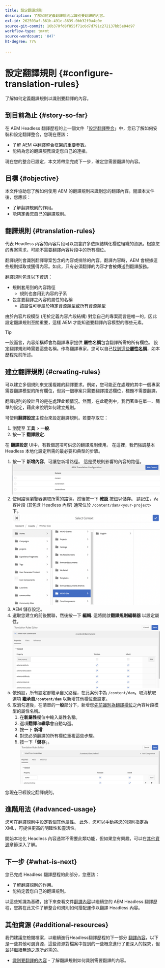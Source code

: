 ```yaml
---
title: 設定翻譯規則
description: 了解如何定義翻譯規則以識別要翻譯的內容。
exl-id: 262503af-361b-491c-8639-0bb32f0a4c0e
source-git-commit: 10b370fd8f855f71c6d7d791c272137bb5e04d97
workflow-type: tm+mt
source-wordcount: '847'
ht-degree: 77%

---
```


# 設定翻譯規則 {#configure-translation-rules}

了解如何定義翻譯規則以識別要翻譯的內容。

## 到目前為止 {#story-so-far}

在 AEM Headless 翻譯歷程的上一個文件「[設定翻譯整合](configure-connector.md)」中，您已了解如何安裝和設定翻譯整合，您現在應該：

* 了解 AEM 中翻譯整合框架的重要參數。
* 能夠為您的翻譯服務設定您自己的連接。

現在您的整合已設定，本文將帶您完成下一步，確定您需要翻譯的內容。

## 目標 {#objective}

本文件協助您了解如何使用 AEM 的翻譯規則來識別您的翻譯內容。閱讀本文件後，您應該：

* 了解翻譯規則的作用。
* 能夠定義您自己的翻譯規則。

## 翻譯規則 {#translation-rules}

代表 Headless 內容的內容片段可以包含許多依照結構化欄位組織的資訊。根據您的專案需求，可能不需要翻譯內容片段中的所有欄位。

翻譯規則會識別翻譯專案包含的內容或排除的內容。翻譯內容時，AEM 會根據這些規則擷取或獲得內容。如此，只有必須翻譯的內容才會被傳送到翻譯服務。

翻譯規則包含以下資訊：

* 規則套用到的內容路徑
   * 規則也套用到內容的子系
* 包含要翻譯之內容的屬性的名稱
   * 該屬性可專屬於特定資源類型或所有資源類型

由於內容片段模型 (用於定義內容片段結構) 對您自己的專案而言是唯一的，因此設定翻譯規則至關重要，這樣 AEM 才能知道要翻譯內容模型的哪些元素。

>[!TIP]
>
>一般而言，內容架構師會為翻譯專家提供 **屬性名稱**&#x200B;包含翻譯所需的所有欄位。 設定翻譯規則時需要這些名稱。作為翻譯專家，您可以自己[找到這些&#x200B;**屬性名稱**](getting-started.md#content-models)，如本歷程先前所述。

## 建立翻譯規則 {#creating-rules}

可以建立多個規則來支援複雜的翻譯要求。例如，您可能正在處理的其中一個專案需要翻譯模型的所有欄位，但另一個專案只需要翻譯描述欄位，標題不需要翻譯。

翻譯規則的設計目的是在處理此類情況。然而，在此範例中，我們著重在單一、簡單的設定，藉此來說明如何建立規則。

可使用&#x200B;**翻譯設定**&#x200B;主控台來設定翻譯規則。若要存取它：

1. 瀏覽至 **工具** > **一般**.
1. 按一下 **翻譯設定**.

在 **翻譯設定** UI中，有數個選項可供您的翻譯規則使用。 在這裡，我們強調基本 Headless 本地化設定所需的最必要和典型的步驟。

1. 按一下 **新增內容**，可讓您新增路徑。 這是受規則影響的內容的路徑。
   ![新增內容](assets/add-translation-context.png)
1. 使用路徑瀏覽器選取所需的路徑，然後按一下 **確認** 按鈕以儲存。 請記住，內容片段 (其包含 Headless 內容) 通常位於 `/content/dam/<your-project>` 下。
   ![選取路徑](assets/select-context.png)
1. AEM 儲存設定。
1. 選取您建立的前後關聯，然後按一下 **編輯**. 這將開啟&#x200B;**翻譯規則編輯器** 以設定屬性。
   ![翻譯規則編輯器](assets/translation-rules-editor.png)
1. 依預設，所有設定都繼承自父路徑，在此案例中為 `/content/dam`。取消核取選項 **繼承自`/content/dam`** 以新增其他欄位至設定。
1. 取消勾選後，在清單的&#x200B;**一般**&#x200B;部分下，新增您[先前識別為翻譯欄位](getting-started.md#content-models)之內容片段模型的屬性名稱。
   1. 在&#x200B;**新屬性**&#x200B;欄位中輸入屬性名稱。
   1. 選項&#x200B;**翻譯**&#x200B;和&#x200B;**繼承**&#x200B;會自動勾選。
   1. 按一下 **新增**.
   1. 對您必須翻譯的所有欄位重複這些步驟。
   1. 按一下「**儲存**」。
      ![新增屬性](assets/add-property.png)

您現在已經設定翻譯規則。

## 進階用法 {#advanced-usage}

您可在翻譯規則中設定數個其他屬性。 此外，您可以手動將您的規則指定為 XML，可提供更高的明確性和靈活性。

開始本地化 Headless 內容通常不需要此類功能，但如果您有興趣，可以在[其他資源](#additional-resources)章節深入了解。

## 下一步 {#what-is-next}

您已完成 Headless 翻譯歷程的此部分，您應該：

* 了解翻譯規則的作用。
* 能夠定義您自己的翻譯規則。

以這些知識為基礎，接下來查看文件[翻譯內容](translate-content.md)以繼續您的 AEM Headless 翻譯歷程，您將在此文件了解整合和規則如何搭配運作以翻譯 Headless 內容。

## 其他資源 {#additional-resources}

我們建議您檢閱檔案，以繼續進行Headless翻譯歷程的下一部分 [翻譯內容](translate-content.md)，以下是一些其他可選資源，這些資源對檔案中提到的一些概念進行了更深入的探究，但並非繼續無頭之旅所必需的。

* [識別要翻譯的內容](/help/sites-administering/tc-rules.md) - 了解翻譯規則如何識別需要翻譯的內容。
